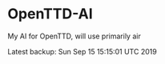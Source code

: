 # OpenTTD-AI
My AI for OpenTTD, will use primarily air

Latest backup: Sun Sep 15 15:15:01 UTC 2019
